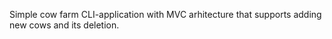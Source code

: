 Simple cow farm CLI-application with MVC arhitecture that supports adding new cows and its deletion. 